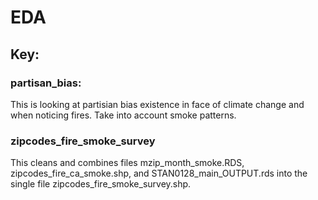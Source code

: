 # EDA

## Key:

### partisan_bias:

This is looking at partisian bias existence in face of climate change and when noticing fires. Take into account smoke patterns. 

### zipcodes_fire_smoke_survey

This cleans and combines files mzip_month_smoke.RDS, zipcodes_fire_ca_smoke.shp, and STAN0128_main_OUTPUT.rds into the single file zipcodes_fire_smoke_survey.shp. 

